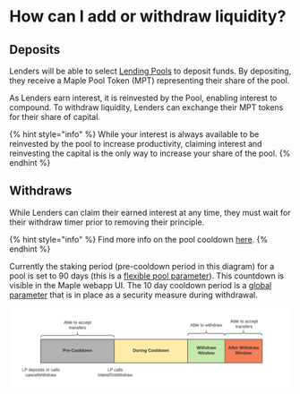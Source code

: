 # How can I add or withdraw liquidity?

## Deposits

Lenders will be able to select [Lending Pools](how-do-liquidity-pools-work.md) to deposit funds. By depositing, they receive a Maple Pool Token \(MPT\) representing their share of the pool.

As Lenders earn interest, it is reinvested by the Pool, enabling interest to compound. To withdraw liquidity, Lenders can exchange their MPT tokens for their share of capital.

{% hint style="info" %}
While your interest is always available to be reinvested by the pool to increase productivity, claiming interest and reinvesting the capital is the only way to increase your share of the pool.
{% endhint %}

## Withdraws

While Lenders can claim their earned interest at any time, they must wait for their withdraw timer prior to removing their principle. 

{% hint style="info" %}
Find more info on the pool cooldown [here](https://github.com/maple-labs/maple-core/wiki/FDT-Exit-Defense-Mechanisms).
{% endhint %}

Currently the staking period \(pre-cooldown period in this diagram\) for a pool is set to 90 days \(this is a [flexible pool parameter](../maple-protocol-v1.0.0.md#flexible-parameters)\). This countdown is visible in the Maple webapp UI. The 10 day cooldown period is a [global parameter](../maple-protocol-v1.0.0.md#global-parameters) that is in place as a security measure during withdrawal.

![Withdraw Timeline](../../.gitbook/assets/cooldown%20%281%29.png)



